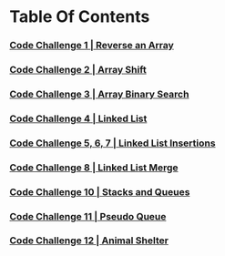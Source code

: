 # Table Of Contents

### [Code Challenge 1 | Reverse an Array](challenges/arrayReverse/README.md)
### [Code Challenge 2 | Array Shift](challenges/arrayShift/README.md)
### [Code Challenge 3 | Array Binary Search](challenges/arrayBinarySearch/README.md)
### [Code Challenge 4 | Linked List](challenges/linkedList/README.md)
### [Code Challenge 5, 6, 7 | Linked List Insertions](challenges/linkedList/README.md)
### [Code Challenge 8 | Linked List Merge](challenges/llMerge/README.md)
### [Code Challenge 10 | Stacks and Queues](challenges/stacksAndQueues/README.md)
### [Code Challenge 11 | Pseudo Queue](challenges/queueWithStacks/README.md)
### [Code Challenge 12 | Animal Shelter](challenges/fifoAnimalShelter/README.md)
